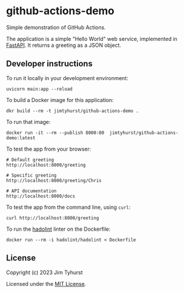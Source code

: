 # github-actions-demo

Simple demonstration of GitHub Actions.

The application is a simple "Hello World" web service, implemented in
[FastAPI](https://fastapi.tiangolo.com/).
It returns a greeting as a JSON object.

## Developer instructions
To run it locally in your development environment:

```shell
uvicorn main:app --reload
```

To build a Docker image for this application:

```shell
dkr build --rm -t jimtyhurst/github-actions-demo .
```

To run that image:
```shell
docker run -it --rm --publish 8000:80  jimtyhurst/github-actions-demo:latest
```

To test the app from your browser:

```
# Default greeting
http://localhost:8000/greeting

# Specific greeting
http://localhost:8000/greeting/Chris

# API documentation
http://localhost:8000/docs
```

To test the app from the command line, using `curl`:

```shell
curl http://localhost:8000/greeting
```

To run the [hadolint]() linter on the Dockerfile:

```shell
docker run --rm -i hadolint/hadolint < Dockerfile
```

## License
Copyright (c) 2023 Jim Tyhurst

Licensed under the [MIT License](./LICENSE).

